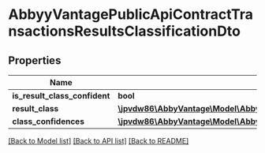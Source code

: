 # AbbyyVantagePublicApiContractTransactionsResultsClassificationDto

## Properties
Name | Type | Description | Notes
------------ | ------------- | ------------- | -------------
**is_result_class_confident** | **bool** |  | 
**result_class** | [**\jpvdw86\AbbyVantage\Model\AbbyyVantagePublicApiContractTransactionsResultsClassDto**](AbbyyVantagePublicApiContractTransactionsResultsClassDto.md) |  | 
**class_confidences** | [**\jpvdw86\AbbyVantage\Model\AbbyyVantagePublicApiContractTransactionsResultsClassificationConfidenceDto[]**](AbbyyVantagePublicApiContractTransactionsResultsClassificationConfidenceDto.md) |  | 

[[Back to Model list]](../../README.md#documentation-for-models) [[Back to API list]](../../README.md#documentation-for-api-endpoints) [[Back to README]](../../README.md)

